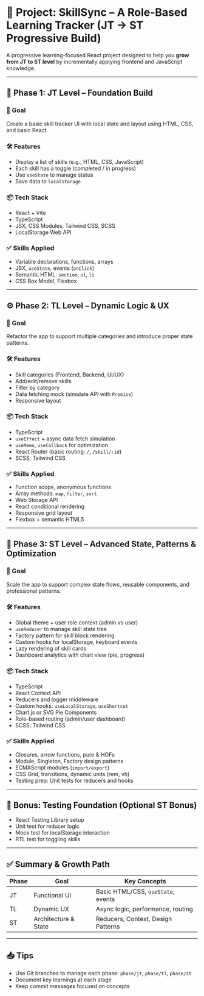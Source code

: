 # 📘 Project: SkillSync – A Role-Based Learning Tracker (JT → ST Progressive Build)

A progressive learning-focused React project designed to help you **grow from JT to ST level** by incrementally applying frontend and JavaScript knowledge.

---

## 🔰 Phase 1: JT Level – Foundation Build

### 🎯 Goal

Create a basic skill tracker UI with local state and layout using HTML, CSS, and basic React.

### 🛠️ Features

- Display a list of skills (e.g., HTML, CSS, JavaScript)
- Each skill has a toggle (completed / in progress)
- Use `useState` to manage status
- Save data to `localStorage`

### 📦 Tech Stack

- React + Vite
- TypeScript
- JSX, CSS Modules, Tailwind CSS, SCSS
- LocalStorage Web API

### ✅ Skills Applied

- Variable declarations, functions, arrays
- JSX, `useState`, events (`onClick`)
- Semantic HTML: `section`, `ul`, `li`
- CSS Box Model, Flexbox

---

## ⚙️ Phase 2: TL Level – Dynamic Logic & UX

### 🎯 Goal

Refactor the app to support multiple categories and introduce proper state patterns.

### 🛠️ Features

- Skill categories (Frontend, Backend, UI/UX)
- Add/edit/remove skills
- Filter by category
- Data fetching mock (simulate API with `Promise`)
- Responsive layout

### 📦 Tech Stack

- TypeScript
- `useEffect` + async data fetch simulation
- `useMemo`, `useCallback` for optimization
- React Router (basic routing: `/`, `/skill/:id`)
- SCSS, Tailwind CSS

### ✅ Skills Applied

- Function scope, anonymous functions
- Array methods: `map`, `filter`, `sort`
- Web Storage API
- React conditional rendering
- Responsive grid layout
- Flexbox + semantic HTML5

---

## 🧠 Phase 3: ST Level – Advanced State, Patterns & Optimization

### 🎯 Goal

Scale the app to support complex state flows, reusable components, and professional patterns.

### 🛠️ Features

- Global theme + user role context (admin vs user)
- `useReducer` to manage skill state tree
- Factory pattern for skill block rendering
- Custom hooks for localStorage, keyboard events
- Lazy rendering of skill cards
- Dashboard analytics with chart view (pie, progress)

### 📦 Tech Stack

- TypeScript
- React Context API
- Reducers and logger middleware
- Custom hooks: `useLocalStorage`, `useShortcut`
- Chart.js or SVG Pie Components
- Role-based routing (admin/user dashboard)
- SCSS, Tailwind CSS

### ✅ Skills Applied

- Closures, arrow functions, pure & HOFs
- Module, Singleton, Factory design patterns
- ECMAScript modules (`import/export`)
- CSS Grid, transitions, dynamic units (rem, vh)
- Testing prep: Unit tests for reducers and hooks

---

## 🧪 Bonus: Testing Foundation (Optional ST Bonus)

- React Testing Library setup
- Unit test for reducer logic
- Mock test for localStorage interaction
- RTL test for toggling skills

---

## ✅ Summary & Growth Path

| Phase | Goal                 | Key Concepts                       |
| ----- | -------------------- | ---------------------------------- |
| JT    | Functional UI        | Basic HTML/CSS, `useState`, events |
| TL    | Dynamic UX           | Async logic, performance, routing  |
| ST    | Architecture & State | Reducers, Context, Design Patterns |

---

## 📥 Tips

- Use Git branches to manage each phase: `phase/jt`, `phase/tl`, `phase/st`
- Document key learnings at each stage
- Keep commit messages focused on concepts
